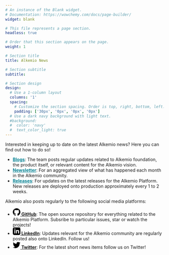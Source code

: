 ```yaml
---
# An instance of the Blank widget.
# Documentation: https://wowchemy.com/docs/page-builder/
widget: blank

# This file represents a page section.
headless: true

# Order that this section appears on the page.
weight: 1

# Section title
title: Alkemio News

# Section subtitle
subtitle:

# Section design
design:
  # Use a 1-column layout
  columns: '1'
  spacing:
    # Customize the section spacing. Order is top, right, bottom, left.
    padding: ['30px', '0px', '0px', '0px']
  # Use a dark navy background with light text.
  #background:
  #  color: 'navy'
  #  text_color_light: true
---
```


Interested in keeping up to date on the latest Alkemio news? Here you can find out how to do so!
<ul>
<li>
    <b><a class="px-1" href="/post" style="color:#068293">Blogs</a></b>: The team posts regular updates related to Alkemio foundation, the product itself, or relevant content for the Alkemio vision. <br/>
</li>
<li>
    <b><a class="px-1" href="/newsletter/"  style="color:#068293">Newsletter</a></b>: For an aggregated view of what has happened each month in the Alkemio community.<br/>
</li>
<li>
    <b><a class="px-1" href="/releases/"  style="color:#068293">Releases</a></b>: For updates on the latest releases for the Alkemio Platform. New releases are deployed onto production approximately every 1 to 2 weeks. <br/>
</li>
</ul>
<p></p>
<p></p>

Alkemio also posts regularly to the following social media platforms:
<ul>
<li>
    <b><a class="text-white px-2" href="https://github.com/alkem-io" target="_blank">
        <svg xmlns="http://www.w3.org/2000/svg" width="24" height="24" style="color:#068293" viewBox="0 0 24 24">
            <path
                d="M12 0c-6.626 0-12 5.373-12 12 0 5.302 3.438 9.8 8.207 11.387.599.111.793-.261.793-.577v-2.234c-3.338.726-4.033-1.416-4.033-1.416-.546-1.387-1.333-1.756-1.333-1.756-1.089-.745.083-.729.083-.729 1.205.084 1.839 1.237 1.839 1.237 1.07 1.834 2.807 1.304 3.492.997.107-.775.418-1.305.762-1.604-2.665-.305-5.467-1.334-5.467-5.931 0-1.311.469-2.381 1.236-3.221-.124-.303-.535-1.524.117-3.176 0 0 1.008-.322 3.301 1.23.957-.266 1.983-.399 3.003-.404 1.02.005 2.047.138 3.006.404 2.291-1.552 3.297-1.23 3.297-1.23.653 1.653.242 2.874.118 3.176.77.84 1.235 1.911 1.235 3.221 0 4.609-2.807 5.624-5.479 5.921.43.372.823 1.102.823 2.222v3.293c0 .319.192.694.801.576 4.765-1.589 8.199-6.086 8.199-11.386 0-6.627-5.373-12-12-12z" ></path>
        </svg>
    </a><a href="https://github.com/alkem-io" target="_blank">GitHub</a></b>: The open source repository for everything related to the Alkemio Platform. Subsribe to particular issues, star or watch the projects!<br/>
</li>
<li>
    <b><a class="text-white px-2" href="https://www.linkedin.com/company/alkemio-foundation/" target="_blank">
        <svg xmlns="http://www.w3.org/2000/svg" width="24" height="24" style="color:#068293"
            viewBox="0 0 24 24">
            <path
                d="M19 0h-14c-2.761 0-5 2.239-5 5v14c0 2.761 2.239 5 5 5h14c2.762 0 5-2.239 5-5v-14c0-2.761-2.238-5-5-5zm-11 19h-3v-11h3v11zm-1.5-12.268c-.966 0-1.75-.79-1.75-1.764s.784-1.764 1.75-1.764 1.75.79 1.75 1.764-.783 1.764-1.75 1.764zm13.5 12.268h-3v-5.604c0-3.368-4-3.113-4 0v5.604h-3v-11h3v1.765c1.396-2.586 7-2.777 7 2.476v6.759z" />
        </svg>
    </a><a href="https://www.linkedin.com/company/alkemio-foundation/" target="_blank">LinkedIn</a></b>: Updates relevant for the Alkemio community are regularly posted also onto LinkedIn. Follow us!<br/>
</li>
<li>
    <b><a class="text-white px-2" href="https://twitter.com/alkem_io" target="_blank">
        <svg xmlns="http://www.w3.org/2000/svg" width="24" height="24" style="color:#068293"
            viewBox="0 0 24 24">
            <path
                d="M24 4.557c-.883.392-1.832.656-2.828.775 1.017-.609 1.798-1.574 2.165-2.724-.951.564-2.005.974-3.127 1.195-.897-.957-2.178-1.555-3.594-1.555-3.179 0-5.515 2.966-4.797 6.045-4.091-.205-7.719-2.165-10.148-5.144-1.29 2.213-.669 5.108 1.523 6.574-.806-.026-1.566-.247-2.229-.616-.054 2.281 1.581 4.415 3.949 4.89-.693.188-1.452.232-2.224.084.626 1.956 2.444 3.379 4.6 3.419-2.07 1.623-4.678 2.348-7.29 2.04 2.179 1.397 4.768 2.212 7.548 2.212 9.142 0 14.307-7.721 13.995-14.646.962-.695 1.797-1.562 2.457-2.549z" />
        </svg>
    </a><a href="https://twitter.com/alkem_io" target="_blank">Twitter</a></b>: For the latest short news items follow us on Twitter!<br/>
</li>
</ul>



